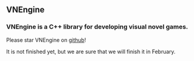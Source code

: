 ## VNEngine

### VNEngine is a C++ library for developing visual novel games.  

Please star VNEngine on [github](https://github.com/VNEngine/VNEngine)!  

It is not finished yet, but we are sure that we will finish it in February.  
